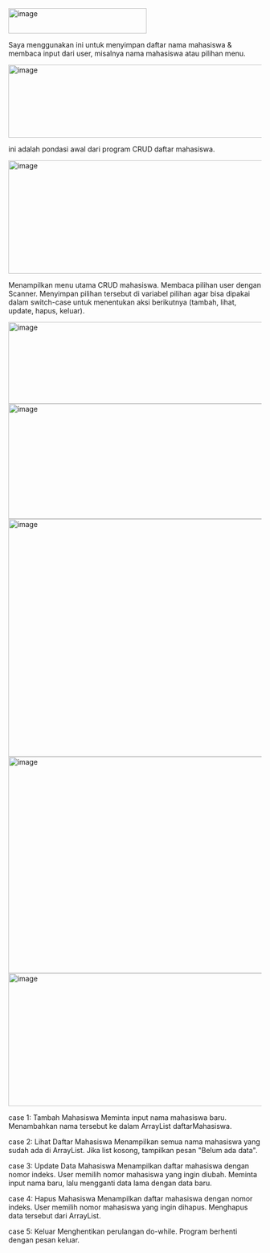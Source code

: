 <img width="275" height="50" alt="image" src="https://github.com/user-attachments/assets/a874bbda-91c4-43c8-b769-ee220d5f7d13" />

Saya menggunakan ini untuk menyimpan daftar nama mahasiswa & membaca input dari user, misalnya nama mahasiswa atau pilihan menu.

<img width="634" height="145" alt="image" src="https://github.com/user-attachments/assets/95662a7e-2e92-4689-87ee-50f67e50a586" />

ini adalah pondasi awal dari program CRUD daftar mahasiswa.

<img width="714" height="225" alt="image" src="https://github.com/user-attachments/assets/7b787f91-c96d-4170-81b9-700b736ca229" />

Menampilkan menu utama CRUD mahasiswa.
Membaca pilihan user dengan Scanner.
Menyimpan pilihan tersebut di variabel pilihan agar bisa dipakai dalam switch-case untuk menentukan aksi berikutnya (tambah, lihat, update, hapus, keluar).

<img width="636" height="162" alt="image" src="https://github.com/user-attachments/assets/be877c6f-e3a3-4dbb-b8de-0c6edb87d895" />
<img width="732" height="229" alt="image" src="https://github.com/user-attachments/assets/a1ef7d13-ee76-4fd4-8a6f-f9fd23e3bd87" />
<img width="736" height="472" alt="image" src="https://github.com/user-attachments/assets/ac502291-8b48-4f68-abe5-58854d94f67a" />
<img width="798" height="430" alt="image" src="https://github.com/user-attachments/assets/94f7a850-8699-4fcf-8217-6c01694d237d" />
<img width="818" height="264" alt="image" src="https://github.com/user-attachments/assets/44245f4f-d588-4e68-a972-6e0d4239b5c3" />

case 1: Tambah Mahasiswa
Meminta input nama mahasiswa baru.
Menambahkan nama tersebut ke dalam ArrayList daftarMahasiswa.

case 2: Lihat Daftar Mahasiswa
Menampilkan semua nama mahasiswa yang sudah ada di ArrayList.
Jika list kosong, tampilkan pesan "Belum ada data".

case 3: Update Data Mahasiswa
Menampilkan daftar mahasiswa dengan nomor indeks.
User memilih nomor mahasiswa yang ingin diubah.
Meminta input nama baru, lalu mengganti data lama dengan data baru.

case 4: Hapus Mahasiswa
Menampilkan daftar mahasiswa dengan nomor indeks.
User memilih nomor mahasiswa yang ingin dihapus.
Menghapus data tersebut dari ArrayList.

case 5: Keluar
Menghentikan perulangan do-while.
Program berhenti dengan pesan keluar.



